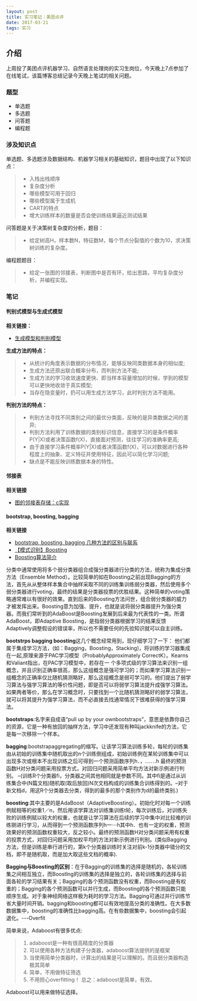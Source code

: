 ```yaml
---
layout: post
title: 实习笔记：美团点评
date: 2017-03-21
tags: 实习
---
```


## 介绍

上周投了美团点评机器学习、自然语言处理岗的实习生岗位，今天晚上7点参加了在线笔试，该篇博客总结记录今天晚上笔试的相关问题。

### 题型

* 单选题
* 多选题
* 问答题
* 编程题

### 涉及知识点

单选题、多选题涉及数据结构、机器学习相关的基础知识，题目中出现了以下知识点：

>* 入栈出栈顺序
>* 复杂度分析
>* 哪些模型可用于回归
>* 哪些模型属于生成机
>* CART的特点
>* 增大训练样本的数量是否会使训练结果逼近测试结果

问答题是关于决策树复杂度的分析，题目：

>* 给定树高H，样本数N，特征数M，每个节点分裂值的个数为10，求决策树训练的复杂度。

编程题题目：

>* 给定一张图的邻接表，判断图中是否有环，给出思路，平均复杂度分析，并编程实现。

### 笔记

#### **判别式模型与生成式模型**

**相关链接：**
* [生成模型和判别模型](http://www.jianshu.com/p/d195b887a32e)

**生成方法的特点：**
>* 从统计的角度表示数据的分布情况，能够反映同类数据本身的相似度;
>* 生成方法还原出联合概率分布，而判别方法不能;
>* 生成方法的学习收敛速度更快、即当样本容量增加的时候，学到的模型可以更快地收敛于真实模型;
>* 当存在隐变量时，扔可以用生成方法学习，此时判别方法不能用。

**判别方法的特点：**
>* 判别方法寻找不同类别之间的最优分类面，反映的是异类数据之间的差异;
>* 判别方法利用了训练数据的类别标识信息，直接学习的是条件概率P(Y\|X)或者决策函数f(X)，直接面对预测，往往学习的准确率更高;
>* 由于直接学习条件概率P(Y\|X)或者决策函数f(X)，可以对数据进行各种程度上的抽象、定义特征并使用特征，因此可以简化学习问题;
>* 缺点是不能反映训练数据本身的特性。

#### **邻接表**

**相关链接**
* [图的邻接表存储：c实现](http://blog.csdn.net/linxinyuluo/article/details/6847851)

#### **bootstrap, boosting, bagging**

**相关链接**

* [bootstrap, boosting, bagging 几种方法的区别与联系](http://blog.sina.com.cn/s/blog_4a0824490102vb2c.html)
* [【模式识别】Boosting](http://blog.csdn.net/xiaowei_cqu/article/details/26094061)
* [Boosting算法简介](http://baidutech.blog.51cto.com/4114344/743809/)

分类中通常使用将多个弱分类器组合成强分类器进行分类的方法，统称为集成分类方法（Ensemble Method）。比较简单的如在Boosting之前出现Bagging的方法，首先从从整体样本集合中抽样采取不同的训练集训练弱分类器，然后使用多个弱分类器进行voting，最终的结果是分类器投票的优胜结果。这种简单的voting策略通常难以有很好的效果。直到后来的Boosting方法问世，组合弱分类器的威力才被发挥出来。Boosting意为加强、提升，也就是说将弱分类器提升为强分类器。而我们常听到的AdaBoost是Boosting发展到后来最为代表性的一类。所谓AdaBoost，即Adaptive Boosting，是指弱分类器根据学习的结果反馈Adaptively调整假设的错误率，所以也不需要任何的先验知识就可以自主训练。

**bootstrps bagging boosting**这几个概念经常用到，现仔细学习了一下：
他们都属于集成学习方法，(如：Bagging，Boosting，Stacking)，将训练的学习器集成在一起,原理来源于PAC学习模型（ProbablyApproximately CorrectK）。Kearns和Valiant指出，在PAC学习模型中，若存在一
个多项式级的学习算法来识别一组概念，并且识别正确率很高，那么这组概念是强可学习的；而如果学习算法识别一组概念的正确率仅比随机猜测略好，那么这组概念是弱可学习的。他们提出了弱学习算法与强学习算法的等价性问题，即是否可以将弱学习算法提升成强学习算法。如果两者等价，那么在学习概念时，只要找到一个比随机猜测略好的弱学习算法，就可以将其提升为强学习算法，而不必直接去找通常情况下很难获得的强学习算法。

**bootstraps**:名字来自成语“pull up by your ownbootstraps”，意思是依靠你自己的资源，它是一种有放回的抽样方法，学习中还发现有种叫jackknife的方法，它是每一次移除一个样本。

**bagging**:bootstrapaggregating的缩写。让该学习算法训练多轮，每轮的训练集由从初始的训练集中随机取出的n个训练倒组成，初始训练例在某轮训练集中可以出现多次或根本不出现训练之后可得到一个预测函数序列h．，⋯⋯h 最终的预测函数H对分类问题采用投票方式，对回归问题采用简单平均方法对新示例进行判别。
–(训练R个分类器fi，分类器之间其他相同就是参数不同。其中fi是通过从训练集合中(N篇文档)随机取(取后放回)N次文档构成的训练集合训练得到的。–对于新文档d，用这R个分类器去分类，得到的最多的那个类别作为d的最终类别.)

**boosting**:其中主要的是AdaBoost（AdaptiveBoosting）。初始化时对每一个训练例赋相等的权重1／n，然后用该学算法对训练集训练t轮，每次训练后，对训练失败的训练例赋以较大的权重，也就是让学习算法在后续的学习中集中对比较难的训练铡进行学习，从而得到一个预测函数序列h一⋯h其中h．也有一定的权重，预测效果好的预测函数权重较大，反之较小。最终的预测函数H对分类问题采用有权重的投票方式，对回归问题采用加权平均的方法对新示例进行判别。(类似Bagging方法，但是训练是串行进行的，第k个分类器训练时关注对前k-1分类器中错分的文档，即不是随机取，而是加大取这些文档的概率).

**Bagging与Boosting的区别**：在于Bagging的训练集的选择是随机的，各轮训练集之间相互独立，而Boostlng的训练集的选择是独立的，各轮训练集的选择与前面各轮的学习结果有关；Bagging的各个预测函数没有权重，而Boosting是有权重的；Bagging的各个预测函数可以并行生成，而Boosting的各个预测函数只能顺序生成。对于象神经网络这样极为耗时的学习方法。Bagging可通过并行训练节省大量时间开销。bagging和boosting都可以有效地提高分类的准确性。在大多数数据集中，boosting的准确性比bagging高。在有些数据集中，boosting会引起退化。---Overfit

简单来说，Adaboost有很多优点:
>1. adaboost是一种有很高精度的分类器
>2. 可以使用各种方法构建子分类器，adaboost算法提供的是框架
>3. 当使用简单分类器时，计算出的结果是可以理解的。而且弱分类器构造极其简单
>4. 简单，不用做特征筛选
>5. 不用担心overfitting！
>总之：adaboost是简单，有效。

Adaboost可以用来做特征选择。
